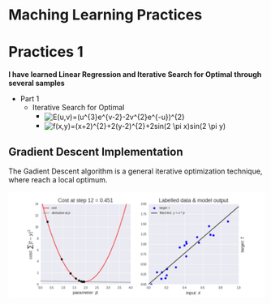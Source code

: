 # Maching Learning Practices

# Practices 1 

**I have learned Linear Regression and Iterative Search for Optimal through several samples**
* Part 1
  * Iterative Search for Optimal
    * <img src="https://bit.ly/3fc5mX2" align="center" border="0" alt="E(u,v)=(u^{3}e^{v-2}-2v^{2}e^{-u})^{2}" width="243" height="21" />
    * <img src="https://bit.ly/3ciTCAf" align="center" border="0" alt="f(x,y)=(x+2)^{2}+2(y-2)^{2}+2sin(2 \pi x)sin(2 \pi y)" width="414" height="22" />

## Gradient Descent Implementation 

<p>The Gadient Descent algorithm is a general iterative optimization technique, where reach a local optimum.</p>

<img src="http://github.com/RubenGiC/Practices-about-Maching-learning/blob/main/descarga.gif?raw=true" alt="Gradient Descent">
